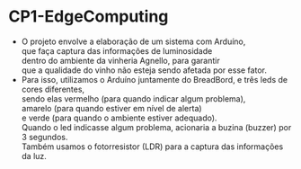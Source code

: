 # CP1-EdgeComputing
- O projeto envolve a elaboração de um sistema com Arduíno, <br> que faça captura das informações de luminosidade <br> dentro do ambiente da vinheria Agnello, para garantir <br> que a qualidade do vinho não esteja sendo afetada por esse fator. <br>
- Para isso, utilizamos o Arduíno juntamente do BreadBord, e três leds de cores diferentes, <br> sendo elas vermelho (para quando indicar algum problema), <br> amarelo (para quando estiver em nível de alerta) <br> e verde (para quando o ambiente estiver adequado). <br> Quando o led indicasse algum problema, acionaria a buzina (buzzer) por 3 segundos. <br> Também usamos o fotorresistor (LDR) para a captura das informações da luz.
